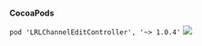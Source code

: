 **CocoaPods**

`
pod 'LRLChannelEditController', '~> 1.0.4'
`
![](https://travis-ci.org/codeWorm2015/channelEdit.svg?branch=master)

